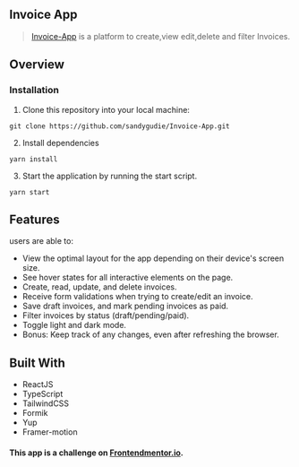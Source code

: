 ## Invoice App

> [Invoice-App](https://app-invoice.netlify.app/) is a platform to create,view edit,delete and filter Invoices.

## Overview

### Installation
1. Clone this repository into your local machine:
```
git clone https://github.com/sandygudie/Invoice-App.git
```
2. Install dependencies 
```
yarn install
```
3. Start the application by running the start script.
```
yarn start
```

## Features
 users are able to:

- View the optimal layout for the app depending on their device's screen size.
- See hover states for all interactive elements on the page.
- Create, read, update, and delete invoices.
- Receive form validations when trying to create/edit an invoice.
- Save draft invoices, and mark pending invoices as paid.
- Filter invoices by status (draft/pending/paid).
- Toggle light and dark mode.
- Bonus: Keep track of any changes, even after refreshing the browser.

## Built With
* ReactJS
* TypeScript
* TailwindCSS
* Formik
* Yup
* Framer-motion

#### This app is a challenge on [Frontendmentor.io](https://www.frontendmentor.io/challenges/invoice-app-i7KaLTQjl).
